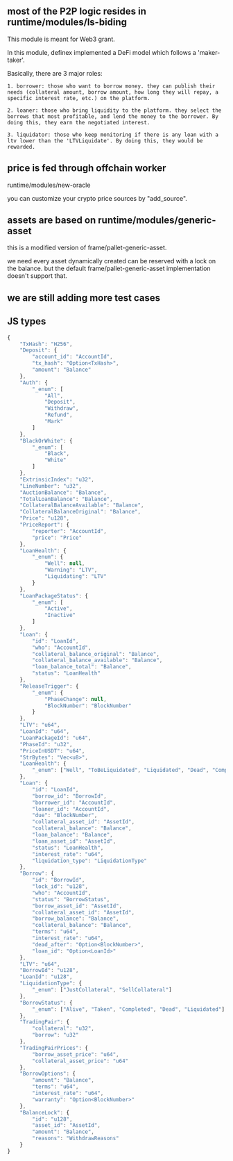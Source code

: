 ## most of the P2P logic resides in runtime/modules/ls-biding

This module is meant for Web3 grant.

In this module, definex implemented a DeFi model which follows a 'maker-taker'.

Basically, there are 3 major roles:

    1. borrower: those who want to borrow money. they can publish their needs (collateral amount, borrow amount, how long they will repay, a specific interest rate, etc.) on the platform.

    2. loaner: those who bring liquidity to the platform. they select the borrows that most profitable, and lend the money to the borrower. By doing this, they earn the negotiated interest.

    3. liquidator: those who keep monitoring if there is any loan with a ltv lower than the 'LTVLiquidate'. By doing this, they would be rewarded.

## price is fed through offchain worker

runtime/modules/new-oracle

you can customize your crypto price sources by "add_source".

## assets are based on runtime/modules/generic-asset

this is a modified version of frame/pallet-generic-asset.

we need every asset dynamically created can be reserved with a lock on the balance. but the default frame/pallet-generic-asset implementation doesn't support that.

## we are still adding more test cases

## JS types

```javascript
{
    "TxHash": "H256",
    "Deposit": {
        "account_id": "AccountId",
        "tx_hash": "Option<TxHash>",
        "amount": "Balance"
    },
    "Auth": {
        "_enum": [
            "All",
            "Deposit",
            "Withdraw",
            "Refund",
            "Mark"
        ]
    },
    "BlackOrWhite": {
        "_enum": [
            "Black",
            "White"
        ]
    },
    "ExtrinsicIndex": "u32",
    "LineNumber": "u32",
    "AuctionBalance": "Balance",
    "TotalLoanBalance": "Balance",
    "CollateralBalanceAvailable": "Balance",
    "CollateralBalanceOriginal": "Balance",
    "Price": "u128",
    "PriceReport": {
        "reporter": "AccountId",
        "price": "Price"
    },
    "LoanHealth": {
        "_enum": {
            "Well": null,
            "Warning": "LTV",
            "Liquidating": "LTV"
        }
    },
    "LoanPackageStatus": {
        "_enum": [
            "Active",
            "Inactive"
        ]
    },
    "Loan": {
        "id": "LoanId",
        "who": "AccountId",
        "collateral_balance_original": "Balance",
        "collateral_balance_available": "Balance",
        "loan_balance_total": "Balance",
        "status": "LoanHealth"
    },
    "ReleaseTrigger": {
        "_enum": {
            "PhaseChange": null,
            "BlockNumber": "BlockNumber"
        }
    },
    "LTV": "u64",
    "LoanId": "u64",
    "LoanPackageId": "u64",
    "PhaseId": "u32",
    "PriceInUSDT": "u64",
    "StrBytes": "Vec<u8>",
    "LoanHealth": {
        "_enum": ["Well", "ToBeLiquidated", "Liquidated", "Dead", "Completed"]
    },
    "Loan": {
        "id": "LoanId",
        "borrow_id": "BorrowId",
        "borrower_id": "AccountId",
        "loaner_id": "AccountId",
        "due": "BlockNumber",
        "collateral_asset_id": "AssetId",
        "collateral_balance": "Balance",
        "loan_balance": "Balance",
        "loan_asset_id": "AssetId",
        "status": "LoanHealth",
        "interest_rate": "u64",
        "liquidation_type": "LiquidationType"
    },
    "Borrow": {
        "id": "BorrowId",
        "lock_id": "u128",
        "who": "AccountId",
        "status": "BorrowStatus",
        "borrow_asset_id": "AssetId",
        "collateral_asset_id": "AssetId",
        "borrow_balance": "Balance",
        "collateral_balance": "Balance",
        "terms": "u64",
        "interest_rate": "u64",
        "dead_after": "Option<BlockNumber>",
        "loan_id": "Option<LoanId>"
    },
    "LTV": "u64",
    "BorrowId": "u128",
    "LoanId": "u128",
    "LiquidationType": {
        "_enum": ["JustCollateral", "SellCollateral"]
    },
    "BorrowStatus": {
        "_enum": ["Alive", "Taken", "Completed", "Dead", "Liquidated"]
    },
    "TradingPair": {
        "collateral": "u32",
        "borrow": "u32"
    },
    "TradingPairPrices": {
        "borrow_asset_price": "u64",
        "collateral_asset_price": "u64"
    },
    "BorrowOptions": {
        "amount": "Balance",
        "terms": "u64",
        "interest_rate": "u64",
        "warranty": "Option<BlockNumber>"
    },
    "BalanceLock": {
        "id": "u128",
        "asset_id": "AssetId",
        "amount": "Balance",
        "reasons": "WithdrawReasons"
    }
}
```
